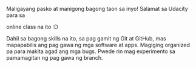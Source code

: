 Maligayang pasko at manigong bagong taon sa inyo! Salamat sa Udacity para sa

online class na ito :D

Dahil sa bagong skills na ito, sa pag gamit ng Git at GitHub, mas mapapabilis ang pag gawa ng mga software at apps. Magiging organized pa para makita agad ang mga bugs. Pwede rin mag experimento sa pamamagitan ng pag gawa ng branch.